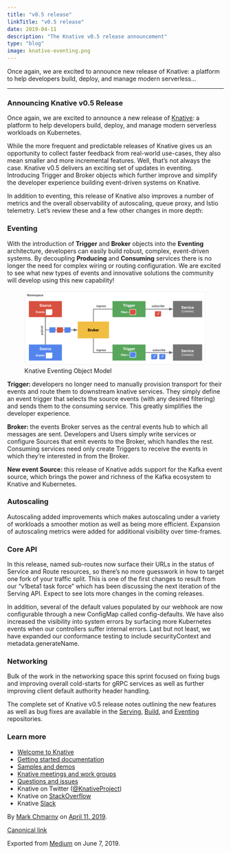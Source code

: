 ```yaml
---
title: "v0.5 release"
linkTitle: "v0.5 release"
date: 2019-04-11
description: "The Knative v0.5 release announcement"
type: "blog"
image: knative-eventing.png
---
```


<body>
<article class="h-entry">
<section data-field="subtitle" class="p-summary">
Once again, we are excited to announce new release of Knative: a
platform to help developers build, deploy, and manage modern serverless…
</section>
<section data-field="body" class="e-content">
<section name="3f42" class="section section--body section--first section--last" >
<div class="section-divider"><hr class="section-divider" /></div>
<div class="section-content">
<div class="section-inner sectionLayout--insetColumn">
<h3 name="da2e" id="da2e" class="graf graf--h3 graf--leading graf--title" >
Announcing Knative v0.5 Release
</h3>
<p name="bc75" id="bc75" class="graf graf--p graf-after--h3">
Once again, we are excited to announce a new release of
<a href="https://www.knative.dev/" data-href="https://www.knative.dev/" class="markup--anchor markup--p-anchor" rel="noopener" target="_blank" >Knative</a >: a platform to help developers build, deploy, and manage modern serverless workloads on Kubernetes. </p>
<p name="dd43" id="dd43" class="graf graf--p graf-after--p"> While the more frequent and predictable releases of Knative gives us an opportunity to collect faster feedback from real-world use-cases, they also mean smaller and more incremental features. Well, that’s not always the case. Knative v0.5 delivers an exciting set of updates in eventing. Introducing Trigger and Broker objects which further improve and simplify the developer experience building event-driven systems on Knative. </p>
<p name="3634" id="3634" class="graf graf--p graf-after--p"> In addition to eventing, this release of Knative also improves a number of metrics and the overall observability of autoscaling, queue proxy, and Istio telemetry. Let’s review these and a few other changes in more depth: </p>
<h3 name="e284" id="e284" class="graf graf--h3 graf-after--p"> Eventing </h3>
<p name="b67b" id="b67b" class="graf graf--p graf-after--h3"> With the introduction of <strong class="markup--strong markup--p-strong">Trigger</strong> and <strong class="markup--strong markup--p-strong">Broker</strong> objects into the <strong class="markup--strong markup--p-strong" >Eventing</strong > architecture, developers can easily build robust, complex, event-driven systems. By decoupling <strong class="markup--strong markup--p-strong" >Producing</strong > and <strong class="markup--strong markup--p-strong" >Consuming</strong > services there is no longer the need for complex wiring or routing configuration. We are excited to see what new types of events and innovative solutions the community will develop using this new capability! </p>
<figure name="b2df" id="b2df" class="graf graf--figure graf-after--p" >
<div class="aspectRatioPlaceholder is-locked" style="max-width: 700px; max-height: 291px;" >
<div class="aspectRatioPlaceholder-fill" ></div>
<img class="graf-image" data-image-id="knative-eventing.png" data-width="2586" data-height="1076" data-is-featured="true" src="/blog/images/knative-eventing.png" />
</div>
<figcaption class="imageCaption">
Knative Eventing Object Model
</figcaption>
</figure>
<p name="dafe" id="dafe" class="graf graf--p graf-after--figure">
<strong class="markup--strong markup--p-strong" >Trigger: </strong >developers no longer need to manually provision transport for their events and route them to downstream knative services. They simply define an event trigger that selects the source events (with any desired filtering) and sends them to the consuming service. This greatly simplifies the developer experience. </p>
<p name="ad1c" id="ad1c" class="graf graf--p graf-after--p"> <strong class="markup--strong markup--p-strong">Broker: </strong >the events Broker serves as the central events hub to which all messages are sent. Developers and Users simply write services or configure Sources that emit events to the Broker, which handles the rest. Consuming services need only create Triggers to receive the events in which they’re interested in from the Broker. </p>
<p name="cfe0" id="cfe0" class="graf graf--p graf-after--p"> <strong class="markup--strong markup--p-strong" >New event Source: </strong >this release of Knative adds support for the Kafka event source, which brings the power and richness of the Kafka ecosystem to Knative and Kubernetes. </p>

<h3 name="1397" id="1397" class="graf graf--h3 graf-after--p"> Autoscaling </h3> <p name="112e" id="112e" class="graf graf--p graf-after--h3"> Autoscaling added improvements which makes autoscaling under a variety of workloads a smoother motion as well as being more efficient. Expansion of autoscaling metrics were added for additional visibility over time-frames. </p>

<h3 name="65a6" id="65a6" class="graf graf--h3 graf-after--p"> Core API </h3> <p name="dbe8" id="dbe8" class="graf graf--p graf-after--h3"> In this release, named sub-routes now surface their URLs in the status of Service and Route resources, so there’s no more guesswork in how to target one fork of your traffic split. This is one of the first changes to result from our “v1beta1 task force” which has been discussing the next iteration of the Serving API. Expect to see lots more changes in the coming releases. </p>

<p name="48d8" id="48d8" class="graf graf--p graf-after--p"> In addition, several of the default values populated by our webhook are now configurable through a new ConfigMap called config-defaults. We have also increased the visibility into system errors by surfacing more Kubernetes events when our controllers suffer internal errors. Last but not least, we have expanded our conformance testing to include securityContext and metadata.generateName. </p>

<h3 name="f9b0" id="f9b0" class="graf graf--h3 graf-after--p"> Networking </h3> <p name="7e4b" id="7e4b" class="graf graf--p graf-after--h3"> Bulk of the work in the networking space this sprint focused on fixing bugs and improving overall cold-starts for gRPC services as well as further improving client default authority header handling. </p>

<p name="3590" id="3590" class="graf graf--p graf-after--p"> The complete set of Knative v0.5 release notes outlining the new features as well as bug fixes are available in the <a href="https://github.com/knative/serving/releases/tag/v0.5.0" data-href="https://github.com/knative/serving/releases/tag/v0.5.0" class="markup--anchor markup--p-anchor" rel="noopener" target="_blank" >Serving</a >, <a href="https://github.com/knative/build/releases/tag/v0.5.0" data-href="https://github.com/knative/build/releases/tag/v0.5.0" class="markup--anchor markup--p-anchor" rel="noopener" target="_blank" >Build</a >, and <a href="https://github.com/knative/eventing/releases/tag/v0.5.0" data-href="https://github.com/knative/eventing/releases/tag/v0.5.0" class="markup--anchor markup--p-anchor" rel="noopener" target="_blank" >Eventing</a > repositories. </p>

<h3 name="813d" id="813d" class="graf graf--h3 graf-after--p"> Learn more </h3>

<ul class="postList">

<li name="c00d" id="c00d" class="graf graf--li graf-after--h3"> <a href="https://github.com/knative/docs#welcome-to-knative" data-href="https://github.com/knative/docs#welcome-to-knative" class="markup--anchor markup--li-anchor" rel="nofollow noopener noopener noopener noopener" target="_blank" >Welcome to Knative</a > </li>

<li name="d88a" id="d88a" class="graf graf--li graf-after--li"> <a href="https://knative.dev/docs/" target="_blank" >Getting started documentation</a > </li>

<li name="a9ca" id="a9ca" class="graf graf--li graf-after--li"> <a href="https://knative.dev/docs/samples/" target="_blank" >Samples and demos</a > </li>

<li name="fe75" id="fe75" class="graf graf--li graf-after--li"> <a href="https://knative.dev/contributing/" target="_blank" >Knative meetings and work groups</a > </li>

<li name="cf03" id="cf03" class="graf graf--li graf-after--li"> <a href="https://knative.dev/community/" target="_blank" >Questions and issues</a > </li>

<li name="19ce" id="19ce" class="graf graf--li graf-after--li"> Knative on Twitter (<a href="https://twitter.com/KnativeProject" data-href="https://twitter.com/KnativeProject" class="markup--anchor markup--li-anchor" rel="nofollow noopener noopener noopener noopener" target="_blank" >@KnativeProject</a >) </li>

<li name="5fcb" id="5fcb" class="graf graf--li graf-after--li"> Knative on <a href="https://stackoverflow.com/questions/tagged/knative" data-href="https://stackoverflow.com/questions/tagged/knative" class="markup--anchor markup--li-anchor" rel="nofollow noopener noopener noopener noopener" target="_blank" >StackOverflow</a > </li>

<li name="3813" id="3813" class="graf graf--li graf-after--li graf--trailing" > Knative <a href="https://slack.knative.dev/" data-href="https://slack.knative.dev/" class="markup--anchor markup--li-anchor" rel="nofollow noopener noopener noopener noopener" target="_blank" >Slack</a > </li>

</ul>

</div>

</div>

</section>

</section>

<footer>

<p> By <a href="https://medium.com/@mchmarny_google" class="p-author h-card" >Mark Chmarny</a > on <a href="https://medium.com/p/cfe646ca8e30" ><time class="dt-published" datetime="2019-04-11T14:30:40.853Z" >April 11, 2019</time ></a >. </p>

<p> <a href="https://medium.com/@mchmarny_google/announcing-knative-v0-5-release-cfe646ca8e30" class="p-canonical" >Canonical link</a > </p>

<p> Exported from <a href="https://medium.com">Medium</a> on June 7, 2019. </p>

</footer>

</article>
